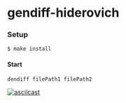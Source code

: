 gendiff-hiderovich
=========================

### Setup
    $ make install

#### Start
    dendiff filePath1 filePath2

[![asciicast](https://asciinema.org/a/GRIV5jgU4rOhMoQeL4ECANtil.svg)](https://asciinema.org/a/GRIV5jgU4rOhMoQeL4ECANtil)